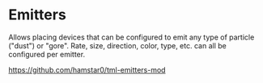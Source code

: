 # Emitters

Allows placing devices that can be configured to emit any type of particle ("dust") or "gore". Rate, size, direction, color, type, etc. can all be configured per emitter.

https://github.com/hamstar0/tml-emitters-mod